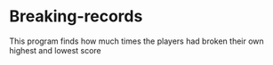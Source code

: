 # Breaking-records
This program finds how much times the players had broken their own highest and lowest score
